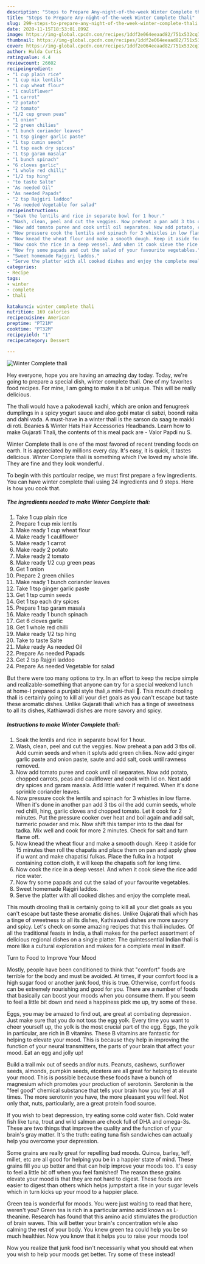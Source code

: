 ```yaml
---
description: "Steps to Prepare Any-night-of-the-week Winter Complete thali"
title: "Steps to Prepare Any-night-of-the-week Winter Complete thali"
slug: 299-steps-to-prepare-any-night-of-the-week-winter-complete-thali
date: 2020-11-15T18:53:01.899Z
image: https://img-global.cpcdn.com/recipes/1ddf2e064eeaad82/751x532cq70/winter-complete-thali-recipe-main-photo.jpg
thumbnail: https://img-global.cpcdn.com/recipes/1ddf2e064eeaad82/751x532cq70/winter-complete-thali-recipe-main-photo.jpg
cover: https://img-global.cpcdn.com/recipes/1ddf2e064eeaad82/751x532cq70/winter-complete-thali-recipe-main-photo.jpg
author: Hulda Curtis
ratingvalue: 4.4
reviewcount: 26602
recipeingredient:
- "1 cup plain rice"
- "1 cup mix lentils"
- "1 cup wheat flour"
- "1 cauliflower"
- "1 carrot"
- "2 potato"
- "2 tomato"
- "1/2 cup green peas"
- "1 onion"
- "2 green chilies"
- "1 bunch coriander leaves"
- "1 tsp ginger garlic paste"
- "1 tsp cumin seeds"
- "1 tsp each dry spices"
- "1 tsp garam masala"
- "1 bunch spinach"
- "6 cloves garlic"
- "1 whole red chilli"
- "1/2 tsp hing"
- "to taste Salte"
- "As needed Oil"
- "As needed Papads"
- "2 tsp Rajgiri laddoo"
- "As needed Vegetable for salad"
recipeinstructions:
- "Soak the lentils and rice in separate bowl for 1 hour."
- "Wash, clean, peel and cut the veggies. Now preheat a pan add 3 tbs oil. Add cumin seeds and when it spluts add green chilies. Now add ginger garlic paste and onion paste, saute and add salt, cook until rawness removed."
- "Now add tomato puree and cook until oil separates. Now add potato, chopped carrots, peas and cauliflower and cook with lid on. Next add dry spices and garam masala. Add little water if required. When it&#39;s done sprinkle coriander leaves."
- "Now pressure cook the lentils and spinach for 3 whistles in low flame. When it&#39;s done in another pan add 3 tbs oil the add cumin seeds, whole red chilli, hing, garlic cloves and chopped tomato. Let it cook for 2 minutes. Put the pressure cooker over heat and boil again and add salt, turmeric powder and mix. Now shift this tamper into to the daal for tadka. Mix well and cook for more 2 minutes. Check for salt and turn flame off."
- "Now knead the wheat flour and make a smooth dough. Keep it aside for 15 minutes then roll the chapatis and place them on pan and apply ghee if u want and make chapatis/ fulkas. Place the fulka in a hotpot containing cotton cloth, it will keep the chapatis soft for long time."
- "Now cook the rice in a deep vessel. And when it cook sieve the rice add rice water."
- "Now fry some papads and cut the salad of your favourite vegetables."
- "Sweet homemade Rajgiri laddos."
- "Serve the platter with all cooked dishes and enjoy the complete meal."
categories:
- Recipe
tags:
- winter
- complete
- thali

katakunci: winter complete thali 
nutrition: 169 calories
recipecuisine: American
preptime: "PT21M"
cooktime: "PT32M"
recipeyield: "1"
recipecategory: Dessert

---
```



![Winter Complete thali](https://img-global.cpcdn.com/recipes/1ddf2e064eeaad82/751x532cq70/winter-complete-thali-recipe-main-photo.jpg)

Hey everyone, hope you are having an amazing day today. Today, we're going to prepare a special dish, winter complete thali. One of my favorites food recipes. For mine, I am going to make it a bit unique. This will be really delicious.

The thali would have a pakodewali kadhi, which are onion and fenugreek dumplings in a spicy yogurt sauce and aloo gobi matar di sabzi, boondi raita and dahi vada. A must-have in a winter thali is the sarson da saag te makki di roti. Beanies &amp; Winter Hats Hair Accessories Headbands. Learn how to make Gujarati Thali, the contents of this meal pack are - Valor Papdi nu S.

Winter Complete thali is one of the most favored of recent trending foods on earth. It is appreciated by millions every day. It's easy, it is quick, it tastes delicious. Winter Complete thali is something which I've loved my whole life. They are fine and they look wonderful.


To begin with this particular recipe, we must first prepare a few ingredients. You can have winter complete thali using 24 ingredients and 9 steps. Here is how you cook that.

<!--inarticleads1-->

##### The ingredients needed to make Winter Complete thali:

1. Take 1 cup plain rice
1. Prepare 1 cup mix lentils
1. Make ready 1 cup wheat flour
1. Make ready 1 cauliflower
1. Make ready 1 carrot
1. Make ready 2 potato
1. Make ready 2 tomato
1. Make ready 1/2 cup green peas
1. Get 1 onion
1. Prepare 2 green chilies
1. Make ready 1 bunch coriander leaves
1. Take 1 tsp ginger garlic paste
1. Get 1 tsp cumin seeds
1. Get 1 tsp each dry spices
1. Prepare 1 tsp garam masala
1. Make ready 1 bunch spinach
1. Get 6 cloves garlic
1. Get 1 whole red chilli
1. Make ready 1/2 tsp hing
1. Take to taste Salte
1. Make ready As needed Oil
1. Prepare As needed Papads
1. Get 2 tsp Rajgiri laddoo
1. Prepare As needed Vegetable for salad


But there were too many options to try. In an effort to keep the recipe simple and realizable-something that anyone can try for a special weekend lunch at home-I prepared a punjabi style thali,a mini-thali 🙂. This mouth drooling thali is certainly going to kill all your diet goals as you can&#39;t escape but taste these aromatic dishes. Unlike Gujarati thali which has a tinge of sweetness to all its dishes, Kathiawadi dishes are more savory and spicy. 

<!--inarticleads2-->

##### Instructions to make Winter Complete thali:

1. Soak the lentils and rice in separate bowl for 1 hour.
1. Wash, clean, peel and cut the veggies. Now preheat a pan add 3 tbs oil. Add cumin seeds and when it spluts add green chilies. Now add ginger garlic paste and onion paste, saute and add salt, cook until rawness removed.
1. Now add tomato puree and cook until oil separates. Now add potato, chopped carrots, peas and cauliflower and cook with lid on. Next add dry spices and garam masala. Add little water if required. When it&#39;s done sprinkle coriander leaves.
1. Now pressure cook the lentils and spinach for 3 whistles in low flame. When it&#39;s done in another pan add 3 tbs oil the add cumin seeds, whole red chilli, hing, garlic cloves and chopped tomato. Let it cook for 2 minutes. Put the pressure cooker over heat and boil again and add salt, turmeric powder and mix. Now shift this tamper into to the daal for tadka. Mix well and cook for more 2 minutes. Check for salt and turn flame off.
1. Now knead the wheat flour and make a smooth dough. Keep it aside for 15 minutes then roll the chapatis and place them on pan and apply ghee if u want and make chapatis/ fulkas. Place the fulka in a hotpot containing cotton cloth, it will keep the chapatis soft for long time.
1. Now cook the rice in a deep vessel. And when it cook sieve the rice add rice water.
1. Now fry some papads and cut the salad of your favourite vegetables.
1. Sweet homemade Rajgiri laddos.
1. Serve the platter with all cooked dishes and enjoy the complete meal.


This mouth drooling thali is certainly going to kill all your diet goals as you can&#39;t escape but taste these aromatic dishes. Unlike Gujarati thali which has a tinge of sweetness to all its dishes, Kathiawadi dishes are more savory and spicy. Let&#39;s check on some amazing recipes that this thali includes. Of all the traditional feasts in India, a thali makes for the perfect assortment of delicious regional dishes on a single platter. The quintessential Indian thali is more like a cultural exploration and makes for a complete meal in itself. 

Turn to Food to Improve Your Mood


Mostly, people have been conditioned to think that "comfort" foods are terrible for the body and must be avoided. At times, if your comfort food is a high sugar food or another junk food, this is true. Otherwise, comfort foods can be extremely nourishing and good for you. There are a number of foods that basically can boost your moods when you consume them. If you seem to feel a little bit down and need a happiness pick me up, try some of these.

Eggs, you may be amazed to find out, are great at combating depression. Just make sure that you do not toss the egg yolk. Every time you want to cheer yourself up, the yolk is the most crucial part of the egg. Eggs, the yolk in particular, are rich in B vitamins. These B vitamins are fantastic for helping to elevate your mood. This is because they help in improving the function of your neural transmitters, the parts of your brain that affect your mood. Eat an egg and jolly up!

Build a trail mix out of seeds and/or nuts. Peanuts, cashews, sunflower seeds, almonds, pumpkin seeds, etcetera are all great for helping to elevate your mood. This is possible because these foods have a bunch of magnesium which promotes your production of serotonin. Serotonin is the "feel good" chemical substance that tells your brain how you feel at all times. The more serotonin you have, the more pleasant you will feel. Not only that, nuts, particularly, are a great protein food source.

If you wish to beat depression, try eating some cold water fish. Cold water fish like tuna, trout and wild salmon are chock full of DHA and omega-3s. These are two things that improve the quality and the function of your brain's gray matter. It's the truth: eating tuna fish sandwiches can actually help you overcome your depression. 

Some grains are really great for repelling bad moods. Quinoa, barley, teff, millet, etc are all good for helping you be in a happier state of mind. These grains fill you up better and that can help improve your moods too. It's easy to feel a little bit off when you feel famished! The reason these grains elevate your mood is that they are not hard to digest. These foods are easier to digest than others which helps jumpstart a rise in your sugar levels which in turn kicks up your mood to a happier place.

Green tea is wonderful for moods. You were just waiting to read that here, weren't you? Green tea is rich in a particular amino acid known as L-theanine. Research has found that this amino acid stimulates the production of brain waves. This will better your brain's concentration while also calming the rest of your body. You knew green tea could help you be so much healthier. Now you know that it helps you to raise your moods too!

Now you realize that junk food isn't necessarily what you should eat when you wish to help your moods get better. Try some of these instead!

